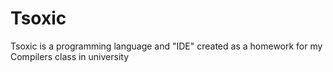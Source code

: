 # Tsoxic
Tsoxic is a programming language and "IDE" created as a homework for my Compilers class in university
